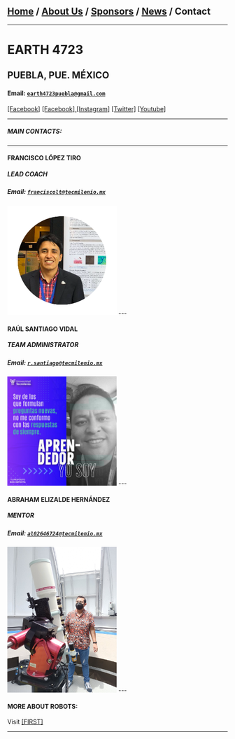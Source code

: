 ## [Home](/index) / [About Us](/about_us) / [Sponsors](/sponsors) / [News](/news) / Contact
___

# EARTH 4723
## PUEBLA, PUE. MÉXICO
#### **Email:** [`earth4723puebla@gmail.com`](mailto:earth4723puebla@gmail.com?subject=%20Hola%20mundo)

[[Facebook]](https://facebook.com/earth4723)
<a href="https://facebook.com/earth4723/" target="_blank">[Facebook]
[[Instagram]](https://instagram.com/earth4723oficial)
[[Twitter]](https://twitter.com/EARTH4723)
[[Youtube]](https://www.youtube.com/channel/UCeWcOMtKdGn8toLxm1Cse3w)

___

##### MAIN CONTACTS:
---

#### FRANCISCO LÓPEZ TIRO
##### LEAD COACH
##### **Email:** [`franciscolt@tecmilenio.mx`](mailto:franciscolt@tecmilenio.mx?subject=%20Hola%20Francisco)
<img src="/images/FLT.png" width="250">
---

#### RAÚL SANTIAGO VIDAL
##### TEAM ADMINISTRATOR
##### **Email:** [`r.santiago@tecmilenio.mx`](mailto:r.santiago@tecmilenio.mx?subject=%20Hola%20Raúl)
<img src="/images/RSV.jpg" width="250">
---

#### ABRAHAM ELIZALDE HERNÁNDEZ
##### MENTOR
##### **Email:** [`al02646724@tecmilenio.mx`](mailto:al02646724@tecmilenio.mx?subject=%20Hola%20Braham)
<img src="/images/AEH.jpg" width="250">
---

#### MORE ABOUT ROBOTS:
Visit [[FIRST]](https://www.firstinspires.org/)

---
